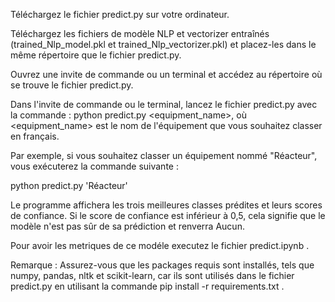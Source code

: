 Téléchargez le fichier predict.py sur votre ordinateur.

Téléchargez les fichiers de modèle NLP et vectorizer entraînés (trained_Nlp_model.pkl et trained_Nlp_vectorizer.pkl) et placez-les dans le même répertoire que le fichier predict.py.

Ouvrez une invite de commande ou un terminal et accédez au répertoire où se trouve le fichier predict.py.

Dans l'invite de commande ou le terminal, lancez le fichier predict.py avec la commande : python predict.py <equipment_name>, où <equipment_name> est le nom de l'équipement que vous souhaitez classer en français.

Par exemple, si vous souhaitez classer un équipement nommé "Réacteur", vous exécuterez la commande suivante :

python predict.py 'Réacteur'

Le programme affichera les trois meilleures classes prédites et leurs scores de confiance. Si le score de confiance est inférieur à 0,5, cela signifie que le modèle n'est pas sûr de sa prédiction et renverra Aucun.

Pour avoir les metriques de ce modéle executez le fichier predict.ipynb .

Remarque : Assurez-vous que les packages requis sont installés, tels que numpy, pandas, nltk et scikit-learn, car ils sont utilisés dans le fichier predict.py en utilisant la commande pip install -r requirements.txt .
